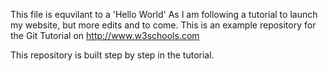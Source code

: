 This file is equvilant to a 'Hello World'
As I am following a tutorial to launch my website, but more edits and to come.
This is an example repository for the Git Tutorial on http://www.w3schools.com

This repository is built step by step in the tutorial.  

